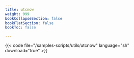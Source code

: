 ```yaml
---
title: utcnow
weight: 999
bookCollapseSection: false
bookFlatSection: false
bookToc: false

---
```


{{< code file="/samples-scripts/utils/utcnow" language="sh" download="true" >}}
